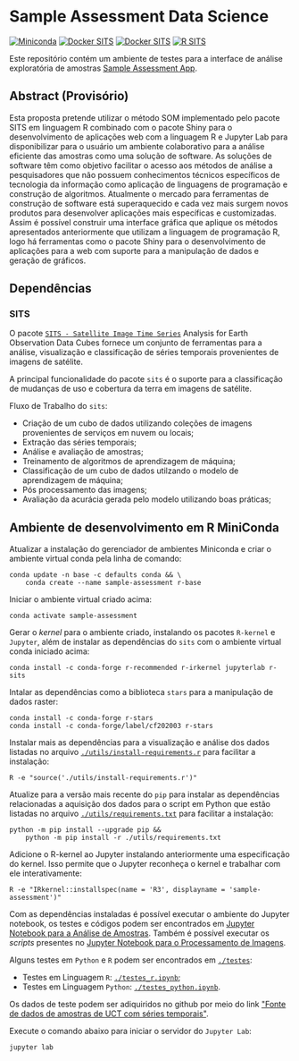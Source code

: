# Sample Assessment Data Science

[![Miniconda](https://img.shields.io/badge/miniconda-3-green)](https://docs.conda.io/en/latest/miniconda.html)
[![Docker SITS](https://img.shields.io/badge/BDC_SITS_RStudio-1.4.1103-green)](https://hub.docker.com/r/brazildatacube/sits-rstudio)
[![Docker SITS](https://img.shields.io/badge/BDC_SITS_RStudio-0.12.0-green)](https://hub.docker.com/r/brazildatacube/sits-rstudio)
[![R SITS](https://img.shields.io/badge/BDC_R_SITS-0.12.0-green)](https://github.com/e-sensing/sits)

Este repositório contém um ambiente de testes para a interface de análise exploratória de amostras [Sample Assessment App](https://github.com/AbnerErnaniADSFatec/sample-assessment).

## Abstract (Provisório)

Esta proposta pretende utilizar o método SOM implementado pelo pacote SITS em linguagem R combinado com o pacote Shiny para o desenvolvimento de aplicações web com a linguagem R e Jupyter Lab para disponibilizar para o usuário um ambiente colaborativo para a análise eficiente das amostras como uma solução de software. As soluções de software têm como objetivo facilitar o acesso aos métodos de análise a pesquisadores que não possuem conhecimentos técnicos específicos de tecnologia da informação como aplicação de linguagens de programação e construção de algoritmos. Atualmente o mercado para ferramentas de construção de software está superaquecido e cada vez mais surgem novos produtos para desenvolver aplicações mais específicas e customizadas. Assim é possível construir uma interface gráfica que aplique os métodos apresentados anteriormente que utilizam a linguagem de programação R, logo há ferramentas como o pacote Shiny para o desenvolvimento de aplicações para a web com suporte para a manipulação de dados e geração de gráficos.

## Dependências

### SITS

O pacote [`SITS - Satellite Image Time Series`](https://github.com/e-sensing/sits) Analysis for Earth Observation Data Cubes fornece um conjunto de ferramentas para a análise, visualização e classificação de séries temporais provenientes de imagens de satélite.

A principal funcionalidade do pacote `sits` é o suporte para a classificação de mudanças de uso e cobertura da terra em imagens de satélite.

Fluxo de Trabalho do `sits`:

 - Criação de um cubo de dados utilizando coleções de imagens provenientes de serviços em nuvem ou locais;
 - Extração das séries temporais;
 - Análise e avaliação de amostras;
 - Treinamento de algoritmos de aprendizagem de máquina;
 - Classificação de um cubo de dados utilzando o modelo de aprendizagem de máquina;
 - Pós processamento das imagens;
 - Avaliação da acurácia gerada pelo modelo utilizando boas práticas;

## Ambiente de desenvolvimento em R MiniConda

Atualizar a instalação do gerenciador de ambientes Miniconda e criar o ambiente virtual conda pela linha de comando:

~~~dos
conda update -n base -c defaults conda && \
    conda create --name sample-assessment r-base
~~~

Iniciar o ambiente virtual criado acima:

~~~dos
conda activate sample-assessment
~~~

Gerar o _kernel_ para o ambiente criado, instalando os pacotes `R-kernel` e `Jupyter`, além de instalar as dependências do `sits` com o ambiente virtual conda iniciado acima:

~~~dos
conda install -c conda-forge r-recommended r-irkernel jupyterlab r-sits
~~~

Intalar as dependências como a biblioteca `stars` para a manipulação de dados raster:

~~~dos
conda install -c conda-forge r-stars
conda install -c conda-forge/label/cf202003 r-stars
~~~

Instalar mais as dependências para a visualização e análise dos dados listadas no arquivo [`./utils/install-requirements.r`](./utils/install-requirements.r) para facilitar a instalação:

~~~dos
R -e "source('./utils/install-requirements.r')"
~~~

Atualize para a versão mais recente do `pip` para instalar as dependências relacionadas a aquisição dos dados para o script em Python que estão listadas no arquivo [`./utils/requirements.txt`](./utils/requirements.txt) para facilitar a instalação:

~~~dos
python -m pip install --upgrade pip &&
    python -m pip install -r ./utils/requirements.txt
~~~

Adicione o R-kernel ao Jupyter instalando anteriormente uma especificação do kernel. Isso permite que o Jupyter reconheça o kernel e trabalhar com ele interativamente:

~~~dos
R -e "IRkernel::installspec(name = 'R3', displayname = 'sample-assessment')"
~~~

Com as dependências instaladas é possível executar o ambiente do Jupyter notebook, os testes e códigos podem ser encontrados em [Jupyter Notebook para a Análise de Amostras](./DataScienceCAP394TrabalhoFinalAbnerAnjos.ipynb). Também é possível executar os _scripts_ presentes no [Jupyter Notebook para o Processamento de Imagens](./ImageProcessingSER413TrabalhoFinalAbnerAnjos.ipynb).

Alguns testes em `Python` e `R` podem ser encontrados em [`./testes`](./testes):

 - Testes em Linguagem `R`: [`./testes_r.ipynb`](./testes/testes_r.ipynb);
 - Testes em Linguagem `Python`: [`./testes_python.ipynb`](./testes/testes_python.ipynb).

Os dados de teste podem ser adiquiridos no github por meio do link ["Fonte de dados de amostras de UCT com séries temporais"](./data).

Execute o comando abaixo para iniciar o servidor do `Jupyter Lab`:

~~~dos
jupyter lab
~~~
